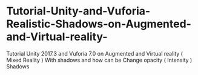 # Tutorial-Unity-and-Vuforia-Realistic-Shadows-on-Augmented-and-Virtual-reality-
Tutorial  Unity  2017.3 and Vuforia 7.0  on Augmented and Virtual reality   ( Mixed Reality ) With shadows and how can be Change opacity ( Intensity ) Shadows 
